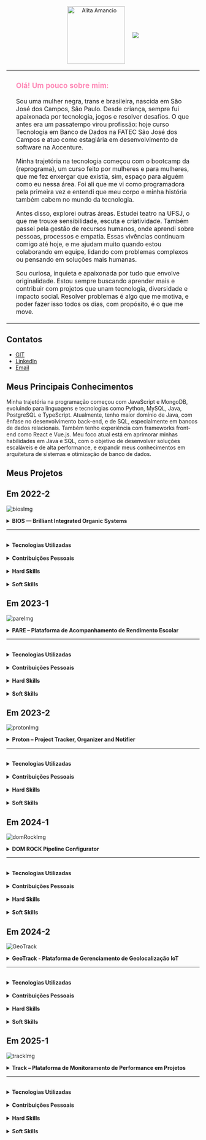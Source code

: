 <div align="center" style="display: flex; align-items: center; justify-content: center; gap: 20px; flex-wrap: wrap;">
  <img src="https://github.com/user-attachments/assets/cce28d30-7681-4f66-b4a2-bfc0ab0bf5d8" alt="Alita Amancio" width="150px" />
  <img src="https://capsule-render.vercel.app/api?type=transparent&width=600&height=120&text=Alita%20Amancio%20%7C%20Portf%C3%B3lio%20APIs&fontColor=FE8DB9&fontSize=40" />
</div>

<table cellspacing="0" border="0" style="border-collapse: collapse;">
  <tr>
    <td style="border:none; padding-left: 25px; vertical-align: top;">
      <h3><span style="color:#FE8DB9;">Olá! Um pouco sobre mim:</span></h3>
      <p>Sou uma mulher negra, trans e brasileira, nascida em São José dos Campos, São Paulo. Desde criança, sempre fui apaixonada por tecnologia, jogos e resolver desafios. O que antes era um passatempo virou profissão: hoje curso Tecnologia em Banco de Dados na FATEC São José dos Campos e atuo como estagiária em desenvolvimento de software na Accenture.</p>
      <p>Minha trajetória na tecnologia começou com o bootcamp da {reprograma}, um curso feito por mulheres e para mulheres, que me fez enxergar que existia, sim, espaço para alguém como eu nessa área. Foi ali que me vi como programadora pela primeira vez e entendi que meu corpo e minha história também cabem no mundo da tecnologia.</p>
      <p>Antes disso, explorei outras áreas. Estudei teatro na UFSJ, o que me trouxe sensibilidade, escuta e criatividade. Também passei pela gestão de recursos humanos, onde aprendi sobre pessoas, processos e empatia. Essas vivências continuam comigo até hoje, e me ajudam muito quando estou colaborando em equipe, lidando com problemas complexos ou pensando em soluções mais humanas.</p>
      <p>Sou curiosa, inquieta e apaixonada por tudo que envolve originalidade. Estou sempre buscando aprender mais e contribuir com projetos que unam tecnologia, diversidade e impacto social. Resolver problemas é algo que me motiva, e poder fazer isso todos os dias, com propósito, é o que me move.</p>
    </td>
  </tr>
</table>



## Contatos

- [GIT](https://github.com/AlitaAmancio)
- [LinkedIn](https://www.linkedin.com/in/AlitaAmancio/)
- [Email](mailto:amancioalita@gmail.com)

## Meus Principais Conhecimentos

Minha trajetória na programação começou com JavaScript e MongoDB, evoluindo para linguagens e tecnologias como Python, MySQL, Java, PostgreSQL e TypeScript. Atualmente, tenho maior domínio de Java, com ênfase no desenvolvimento back-end, e de SQL, especialmente em bancos de dados relacionais. Também tenho experiência com frameworks front-end como React e Vue.js. Meu foco atual está em aprimorar minhas habilidades em Java e SQL, com o objetivo de desenvolver soluções escaláveis e de alta performance, e expandir meus conhecimentos em arquitetura de sistemas e otimização de banco de dados.

## Meus Projetos

## Em 2022-2
![biosImg](https://github.com/user-attachments/assets/51934458-b927-44e0-90f0-4144259c9c9e)

<details>
<summary>
  <strong>
    BIOS — Brilliant Integrated Organic Systems
  </strong>
</summary>

A solução criada é uma plataforma web dedicada à gestão e monitoramento de problemas em máquinas distribuídas nos laboratórios da Fatec SJC. A BIOS oferece uma interface prática e intuitiva que permite reportar e acompanhar falhas de forma rápida e organizada. Com foco em otimizar o fluxo de manutenção, a plataforma facilita a comunicação entre usuários e equipes técnicas, garantindo maior eficiência e transparência no processo de atendimento e resolução dos incidentes.

[GIT](https://github.com/m-u-l-a-s/BIOS)

</br>

<details>
<summary>
<strong>Empresa Parceira: Fatec SJC</strong>
</summary>

</br>

A Fatec São José dos Campos é uma instituição pública de ensino focada em tecnologia e inovação, reconhecida pela formação de profissionais qualificados para o mercado regional. Com infraestrutura moderna e forte conexão com o setor produtivo, a Fatec contribui para o desenvolvimento de soluções práticas e eficientes, como a plataforma BIOS.

[Fatec SJC](https://fatecsjc-prd.azurewebsites.net/)

</details>

</br>

<details>
<summary>
<strong>Problema Identificado</strong>
</summary>

</br>

Na Fatec São José dos Campos, a manutenção das máquinas em diversos laboratórios depende de processos manuais para reportar e acompanhar falhas, o que pode gerar atrasos e dificuldades na comunicação entre usuários e equipes técnicas. Essa abordagem torna o processo de manutenção menos eficiente e impacta negativamente a agilidade na resolução dos problemas. O desafio, portanto, é desenvolver uma plataforma prática e intuitiva que permita o registro e monitoramento ágil dos incidentes, facilitando a comunicação e otimizando o fluxo de trabalho das equipes responsáveis pela manutenção.

</details>

</br>

<details>
<summary>
<strong>Solução Entregue</strong>
</summary>

</br>

A solução desenvolvida é uma plataforma web intuitiva e eficiente para o gerenciamento e monitoramento de falhas em máquinas dos laboratórios da Fatec São José dos Campos. A BIOS permite que os usuários reportem problemas de forma rápida e acompanhem o status das solicitações em tempo real. A interface facilita a comunicação entre os usuários e as equipes técnicas, organizando as informações de maneira clara e acessível. Além disso, a plataforma oferece funcionalidades para priorização dos atendimentos, controle de permissões e um painel administrativo que possibilita o monitoramento detalhado dos chamados e dos processos de manutenção, garantindo transparência, agilidade e maior eficiência operacional.

</details>

</details>

---

</br>

<details>
<summary>
<strong>Tecnologias Utilizadas</strong>
</summary>

</br>

- **HTML**: Utilizado para estruturar o conteúdo da interface web, garantindo uma base sólida e semântica para o front-end da aplicação.

- **CSS**: Responsável pela estilização da interface, permitindo um design moderno, responsivo e atraente para os usuários.

- **JavaScript**: Linguagem principal para tornar a interface interativa e dinâmica, facilitando a comunicação com o back-end e melhorando a experiência do usuário.

- **Python**: Linguagem utilizada no desenvolvimento do back-end, escolhida pela sua simplicidade, versatilidade e grande ecossistema de bibliotecas.

- **Flask**: Framework Python utilizado para construir a aplicação web, proporcionando uma estrutura leve e flexível para desenvolvimento rápido e manutenção eficiente.

- **Bootstrap**: Biblioteca CSS utilizada para acelerar a criação de interfaces responsivas e consistentes, com componentes prontos e design adaptável a diferentes dispositivos.

- **Figma**: Ferramenta de design colaborativo para criação e prototipagem da interface da aplicação, facilitando a comunicação visual entre equipe e stakeholders.

- **GitHub**: Plataforma utilizada para controle de versão do código-fonte, gerenciamento de versões, colaboração e integração contínua do projeto.

- **MySQL**: Sistema de gerenciamento de banco de dados relacional utilizado para armazenar e organizar os dados da aplicação de forma segura e eficiente.

- **Discord**: Ferramenta de comunicação adotada pela equipe para discussões rápidas, troca de ideias e colaboração em tempo real durante o desenvolvimento do projeto.
</details>

</br>

<details> 
<summary> 
<strong>Contribuições Pessoais</strong> 
</summary> 

</br>
  
Durante o projeto, atuei principalmente na implementação de funcionalidades do front-end com foco em acessibilidade da informação, experiência do usuário e boas práticas visuais. A seguir, listo algumas contribuições relevantes:

<details> 
  
<summary> 
<strong>Base das recomendações de solução de problemas</strong> 
</summary>

Implementei uma funcionalidade interativa no formulário de reporte de problemas que sugere automaticamente soluções básicas com base no tipo de erro selecionado pelo usuário (ex: "Teclado", "Internet", "Máquina não liga"). A lógica foi escrita em JavaScript e integrada ao HTML da página reportar.html, e novos estilos foram aplicados via CSS para garantir uma exibição clara das mensagens. A solução contribui diretamente para a autonomia do usuário final e reduz o número de chamados desnecessários.

</details> </br> <details> <summary> <strong>Adicionado link colapsável 'Especificações das Máquinas'</strong> </summary>
Implementei um componente colapsável para exibição das especificações técnicas das máquinas da instituição na tela de consulta de problemas resolvidos. A reformulação incluiu a organização semântica da informação em HTML e o uso de classes CSS para controle visual. A seção foi projetada para ser acessível e responsiva, melhorando a usabilidade e reduzindo o excesso de informações visíveis por padrão.

</details> </br>
Essas entregas evidenciam minha atenção a detalhes de usabilidade, clareza de código e boas práticas na organização da interface. Combinando HTML, CSS e JavaScript puro, contribuí para tornar a plataforma mais amigável, funcional e acessível para os usuários da BIOS.

</details> </br>

<details> <summary> <strong>Hard Skills</strong> </summary>

</br>
  
Ao longo do projeto, desenvolvi competências técnicas essenciais, explorando tecnologias de front-end e back-end, além de metodologias ágeis de gestão de produto. Foi uma oportunidade valiosa para aplicar e consolidar conhecimentos práticos logo no início da minha jornada acadêmica em tecnologia.

<details> <summary> <strong>Desenvolvimento Web (HTML, CSS, JS)</strong> </summary>
  
- **HTML5**: Utilizei HTML para estruturar as interfaces do sistema, criando páginas intuitivas e bem organizadas. Trabalhei com tags semânticas e elementos reutilizáveis, alcançando proficiência intermediária no desenvolvimento de estruturas web responsivas.

- **CSS3**: Apliquei estilos personalizados às páginas utilizando CSS puro, aprimorando a estética da interface e garantindo uma boa usabilidade. Experimentei variações de layout e explorei propriedades como border-radius, text-align e height: fit-content.

- **JavaScript**: Implementei lógica de interação no front-end com JavaScript puro, como sugestões dinâmicas baseadas na escolha do usuário. Alcancei proficiência intermediária, com foco em DOM manipulation e boas práticas de legibilidade de código.

</details> </br> <details> <summary> <strong>Desenvolvimento Backend (Python/Flask)</strong> </summary>
  
- **Python**: Utilizei Python como base da aplicação backend, estruturando a lógica dos endpoints e o fluxo de dados entre a interface e o banco de dados. Proficiência alcançada: intermediária, com domínio da sintaxe e uso de bibliotecas nativas.

- **Flask**: Com Flask, estruturei rotas e conectei formulários do front-end com o backend da aplicação, além de configurar templates. Esta experiência me deu uma compreensão prática do modelo MVC e da organização de projetos em microframeworks.

</details> </br> <details> <summary> <strong>Banco de Dados e Modelagem</strong> </summary>
  
- **MySQL**: Realizei a criação de tabelas, ajustes de colunas e manutenção do banco de dados relacional, garantindo a integridade dos dados inseridos pela plataforma. A proficiência é básica a intermediária, com foco na sintaxe SQL e estruturação de dados.

</details> </br> <details> <summary> <strong>Design e Prototipação</strong> </summary>
  
- **Figma**: Usei o Figma para organizar ideias e criar esboços visuais da interface. A ferramenta auxiliou na comunicação visual com o time, especialmente nas fases iniciais de concepção da experiência do usuário.

</details> </br> <details> <summary> <strong>Versionamento e Colaboração</strong> </summary>
  
- **GitHub**: Participei ativamente do versionamento do código, criando e revisando pull requests. Proficiência básica, com foco em boas práticas de commit e organização de branches.

- **Discord**: Utilizado como principal canal de comunicação com a equipe, facilitando a troca rápida de informações e o alinhamento das entregas em tempo real.

</details> </br> <details> <summary> <strong>Gestão de Produto (Atuação como P.O.)</strong> </summary>
  
Atuei como Product Owner (P.O.), representando os interesses do cliente e garantindo o alinhamento do projeto com as necessidades reais do usuário. Participei de reuniões, elaborei especificações técnicas e organizei prioridades de desenvolvimento. Essa atuação me proporcionou experiência prática em metodologias ágeis e uma visão ampla sobre planejamento e entregas em projetos reais.

</details> </details>

</br>

<details> <summary> <strong>Soft Skills</strong> </summary>
  
- **Comunicação com o Cliente**: Como P.O., exerci uma comunicação clara e empática com os stakeholders, traduzindo as demandas em requisitos técnicos compreensíveis para a equipe. Essa habilidade foi fundamental para garantir que a solução atendesse às expectativas do cliente.

- **Aprendizado Rápido**: Sendo meu primeiro semestre na área de tecnologia, mergulhei em diversas linguagens, ferramentas e frameworks de forma autodidata e colaborativa. Desenvolvi a habilidade de aprender sob demanda, aplicando novos conhecimentos em tempo real durante o desenvolvimento.

- **Proatividade**: Tomei iniciativa na identificação de melhorias e propondo soluções, tanto em aspectos técnicos quanto organizacionais. Essa postura me ajudou a evoluir rapidamente dentro do time e assumir responsabilidades de liderança desde o início.

- **Trabalho em Equipe**: Contribuí ativamente com a equipe multidisciplinar, respeitando o fluxo de trabalho ágil e colaborando para o alcance dos objetivos comuns. A troca constante de ideias e o suporte mútuo fortaleceram a coesão do grupo.

- **Organização**: Com a rotina estruturada em sprints, desenvolvi habilidades de planejamento e controle de tempo, organizando tarefas e acompanhando entregas de forma eficaz, mesmo diante de múltiplas demandas simultâneas.

- **Empatia e Escuta Ativa**: Ao lidar diretamente com usuários e desenvolvedores, aprendi a escutar com atenção antes de propor soluções, levando em consideração diferentes perspectivas para tomar decisões mais assertivas.

</details>

## Em 2023-1
![pareImg](https://github.com/user-attachments/assets/486fd91f-62e9-4797-a8b8-3f82d68c45ba)

<details> 
<summary> 
<strong>PARE – Plataforma de Acompanhamento de Rendimento Escolar</strong> 
</summary>
  
A PARE é uma solução desktop desenvolvida com foco no ambiente educacional, especialmente para auxiliar professores na gestão de atividades avaliativas e no acompanhamento individualizado do desempenho dos alunos. A plataforma permite o cadastro de provas e trabalhos com suas respectivas especificações, datas de entrega e atribuições por aluno, como notas e observações. A proposta é tornar o processo de registro e análise de rendimento mais prático, confiável e acessível, proporcionando aos educadores maior controle e visibilidade sobre a evolução das turmas ao longo do tempo.

[GIT](https://github.com/m-u-l-a-s/PARE)

</br> <details> <summary> <strong>Empresa Parceira: FATEC São José dos Campos</strong> </summary> </br>
A FATEC São José dos Campos atuou como instituição parceira deste projeto, proporcionando o contexto real para o desenvolvimento da solução. A proposta surgiu da necessidade de otimizar processos administrativos e pedagógicos em ambientes escolares, especialmente no registro e controle de atividades avaliativas. Com o apoio de professores e orientadores da instituição, o projeto foi estruturado com base em demandas reais do cotidiano educacional, garantindo maior alinhamento com os desafios enfrentados por docentes.

[FATEC SJC](https://fatecsjc-prd.azurewebsites.net/)

</details> </br> <details> <summary> <strong>Problema Identificado</strong> </summary> </br>
Durante a rotina escolar, professores precisam registrar diversas avaliações (provas, trabalhos, atividades complementares), suas especificações, datas e respectivas notas por aluno. Esse processo, quando feito manualmente ou com ferramentas genéricas como planilhas, se torna demorado, suscetível a erros e difícil de manter atualizado. A ausência de uma plataforma específica para essa finalidade compromete a organização das atividades, dificulta o acompanhamento da evolução dos alunos e torna mais complexa a geração de relatórios e análises pedagógicas. O desafio foi criar uma solução simples, funcional e acessível que atendesse diretamente essa lacuna no processo educacional.

</details> </br> <details> <summary> <strong>Solução Entregue</strong> </summary> </br>
A solução desenvolvida é uma aplicação desktop desenvolvida em Java que permite aos professores cadastrar instituições, turmas, alunos e atividades avaliativas. Cada atividade pode conter notas individuais, observações e status de entrega, permitindo o acompanhamento detalhado de cada estudante. O sistema também possibilita visualizar e consultar o desempenho por aluno ou turma, facilitando a tomada de decisão pedagógica. Com interface simples e funcionalidades objetivas, a plataforma busca atender à realidade de professores que precisam de uma ferramenta confiável para gestão de avaliações.

</details> </details>

---

</br>
<details> 
<summary> 
<strong>Tecnologias Utilizadas</strong> 
</summary> 
  
- **Java**: Linguagem de programação principal utilizada para o desenvolvimento da aplicação desktop, devido à sua robustez, portabilidade e ampla utilização em projetos acadêmicos e corporativos.

- **Apache NetBeans**: IDE escolhida para o desenvolvimento do projeto Java, com recursos integrados de depuração, design visual e integração com banco de dados.

- **MySQL**: Banco de dados relacional utilizado para armazenar todas as informações da aplicação, incluindo instituições, turmas, alunos e atividades avaliativas.

- **GitHub**: Utilizado para controle de versão, colaboração entre os membros da equipe, e hospedagem do repositório do projeto.

- **Figma**: Ferramenta de prototipação utilizada para planejar a interface da aplicação, permitindo que o design fosse validado visualmente antes do desenvolvimento.

- **Discord**: Plataforma utilizada para reuniões, alinhamento de tarefas e discussões técnicas em tempo real, promovendo a comunicação fluida entre os integrantes da equipe.

- **Trello**: Aplicação de gerenciamento de tarefas que auxiliou na organização do backlog, acompanhamento das sprints e distribuição de atividades entre os membros do time.

</details>

</br> 

<details> <summary> <strong>Contribuições Pessoais</strong> </summary> 

</br>

Durante o desenvolvimento do projeto PARE, atuei em frentes técnicas e de usabilidade, contribuindo diretamente para a navegação do sistema e automação de processos pedagógicos. A seguir, listo algumas das minhas entregas mais relevantes:

<details> <summary> <strong>Botão “Página Inicial” com Navegação Funcional</strong> </summary>
Implementei um botão com texto e ícone na tela de cadastro de aluno que redireciona o usuário para a tela inicial do sistema. Essa funcionalidade tornou a navegação mais intuitiva, reduzindo cliques e facilitando o retorno à tela principal.

</details> </br> <details> <summary> <strong>Botão “Cadastrar” na Tela Principal</strong> </summary>
Adicionei o botão “Cadastrar” à Tela Principal com evento ActionListener, que abre a interface de cadastro de alunos. A inclusão dessa funcionalidade atendeu à demanda de facilitar o acesso a tarefas comuns por parte dos professores.

</details> </br> <details> <summary> <strong>Atribuição automática de avaliações</strong> </summary>
Implementei a lógica de atribuição de uma nova avaliação a todos os alunos da sala automaticamente. Isso eliminou a necessidade de cadastro individual, agilizando o processo de criação de atividades.

</details> </br> <details> <summary> <strong>Cálculo de rendimento e média por avaliação</strong> </summary>
Implementei funcionalidades para calcular e exibir, em tempo real, a média da turma, número de aprovados e rendimento geral por avaliação, facilitando a análise de desempenho diretamente na interface.

</details> 

</br>

Essas entregas evidenciam meu foco em melhorar a experiência do usuário, automatizar processos repetitivos e tornar a navegação do sistema mais fluida. Combinando Java e Java Swing, contribui para uma interface pedagógica mais funcional, reduzindo esforços manuais dos professores e ampliando a eficiência na gestão de avaliações e desempenho dos alunos.

</details>
</br> <details> <summary> <strong>Hard Skills</strong> </summary> </br>
Durante o projeto, desenvolvi competências técnicas tanto no desenvolvimento da interface quanto na camada de negócio da aplicação.

</br> <details> <summary> <strong>Java (Swing)</strong> </summary>
Trabalhei com Java Swing para criar e manipular componentes visuais, incluindo botões, eventos e redirecionamentos. Aprofundei o uso de ActionListener, layouts e personalização visual, alcançando proficiência intermediária na construção de interfaces gráficas.

</details> </br> <details> <summary> <strong>Banco de Dados (MySQL)</strong> </summary>
Implementei comandos SQL para inserção e recuperação de dados, utilizando PreparedStatement e boas práticas de conexão com banco em Java. Estruturei tabelas como aluno_avaliacao e desenvolvi a lógica de relacionamento entre entidades.

</details> </br> <details> <summary> <strong>POO e Organização de Código</strong> </summary>
Criei classes e métodos organizados, utilizando conceitos de orientação a objetos para modularizar funcionalidades como cadastro em massa e cálculo de rendimento. Estruturei métodos reaproveitáveis com foco em clareza e manutenção.

</details> </br> <details> <summary> <strong>Integração Back-End e Interface</strong> </summary>
Integrei a lógica de negócio com a interface gráfica de maneira fluida, permitindo que as interações do usuário atualizassem corretamente os dados no banco e exibissem feedbacks visuais imediatos.

</details> </details>
</br> <details> <summary> <strong>Soft Skills</strong> </summary>
  
- **Colaboração**: Trabalhei de forma próxima com colegas desenvolvedores para garantir integração entre as telas e funcionalidades, propondo soluções em conjunto e fazendo revisões de código.

- **Comunicação**: Participei de reuniões frequentes com a equipe, contribuindo com sugestões de melhoria de usabilidade e reportando avanços e impedimentos de forma clara.

- **Responsabilidade Técnica**: Assumi a implementação de partes críticas do sistema e garanti o funcionamento correto de lógicas como cadastro automático de avaliações.

- **Organização**: Gerenciei minhas tarefas via Trello, priorizando demandas e organizando entregas de acordo com os ciclos de desenvolvimento definidos em equipe.

</details>

## Em 2023-2
![protonImg](https://github.com/user-attachments/assets/91ed1879-0a85-4cc5-8de8-af82e3a4d501)

<details> 
<summary> 
<strong>Proton – Project Tracker, Organizer and Notifier</strong> 
</summary>
  
O Proton é uma plataforma web desenvolvida para otimizar a organização, documentação e acompanhamento de processos em empresas de tecnologia voltadas à saúde. A aplicação conta com quatro perfis de usuário principais: colaboradores, que podem anexar pendências e evidências aos processos pelos quais são responsáveis e acompanhar seu ciclo de vida; líderes de equipe, que criam processos e designam etapas para colaboradores ou outros líderes; executivos C-level, que monitoram as atividades através de dashboards; e administradores, que possuem acesso completo para gerenciamento de usuários e recursos.

A solução é acessível via navegadores modernos como Google Chrome, Internet Explorer e Firefox, utilizando banco de dados em nuvem para garantir mobilidade e atualização em tempo real.

O projeto seguiu a metodologia ágil SCRUM, fomentando competências como proatividade, autonomia, colaboração e entrega de resultados entre os estudantes envolvidos.

</br> 
<details> 
<summary> 
<strong>Empresa Parceira: Ionic Health</strong> 
</summary> 
</br>
  
A Ionic Health atuou como empresa parceira deste projeto, apresentando o desafio real de organização e documentação dos processos internos na área de tecnologia em saúde. A parceria permitiu alinhar o desenvolvimento da plataforma Proton às necessidades específicas da empresa, garantindo que a solução atendesse a requisitos práticos do dia a dia, otimizando a comunicação e o controle dos processos internos.

[Ionic Health](https://www.ionic.health/)

</details> 

</br> 
<details> 
<summary> 
<strong>Problema Identificado</strong> 
</summary> 
</br>
A Ionic Health enfrentava dificuldades na gestão e documentação dos processos realizados dentro da empresa, especialmente na coordenação de tarefas entre diferentes níveis hierárquicos. A falta de uma ferramenta unificada tornava complexo o acompanhamento do ciclo de vida das atividades, resultando em falhas de comunicação, perda de evidências e baixa eficiência na entrega de resultados. Havia necessidade de uma solução integrada que permitisse organização clara, designação de responsabilidades, acompanhamento em tempo real e geração de indicadores para suporte à tomada de decisão.

</details> 

</br> 
<details> 
<summary> 
<strong>Solução Entregue</strong> 
</summary> 
</br>
Foi desenvolvida uma plataforma web chamada Proton, que permite aos usuários atuar em diferentes frentes conforme seu perfil. Colaboradores podem registrar pendências e anexar evidências; líderes criam processos e designam etapas; executivos acompanham o andamento via dashboards; e administradores controlam o sistema e os usuários. A aplicação é responsiva e compatível com diversos navegadores, utilizando banco de dados em nuvem para garantir acesso remoto e sincronização de dados. O Proton facilitou a organização dos processos internos, aumentando a transparência, o controle e a eficiência na empresa.

</details> 
</details>

---

</br>
<details> 
<summary> 
<strong>Tecnologias Utilizadas</strong> 
</summary> 
  
- **HTML**: Estrutura das páginas web, fornecendo a base para o conteúdo apresentado ao usuário.

- **CSS**: Responsável pela estilização visual das páginas, garantindo uma interface atraente e responsiva.

- **React e Typescript**: Utilizados para manipulação dinâmica dos inputs e construção de componentes interativos no frontend.

- **Python/Flask**: Backend do produto, responsável pelo processamento de dados, lógica de negócio e comunicação com o banco de dados.

- **Bootstrap**: Framework de estilização que agilizou a criação de layouts responsivos e consistentes.

- **Figma**: Ferramenta para prototipagem da interface, facilitando o planejamento visual e a validação do design.

- **GitHub**: Plataforma para controle de versionamento, documentação do código e colaboração entre a equipe.

- **MySQL**: Banco de dados relacional utilizado para armazenar e gerenciar todas as informações do sistema.

</details>

</br> 

<details> <summary> <strong>Contribuições Pessoais</strong> </summary> 
</br>
  
Durante o desenvolvimento do PROTON, atuei principalmente na implementação e aprimoramento do sistema de anexos para upload e gerenciamento de arquivos, além de melhorias na interface e navegação.

<details> <summary> <strong>Implementação da Página de Anexos</strong> </summary>
Desenvolvi a página de anexos com suporte para múltiplos uploads de arquivos utilizando React, Formik e Material-UI. Implementei validação de arquivos com o Yup, visualização da lista de arquivos, exclusão e controle do progresso do upload.

</details> </br> <details> <summary> <strong>Lógica de Upload com Progresso e Erros</strong> </summary>
Criei componentes para exibir o progresso do upload individual e tratamento de erros, incluindo feedback visual para arquivos inválidos e limite de tamanho configurado.

</details> </br> <details> <summary> <strong>Extensão e Validação de Tipos de Arquivo Permitidos</strong> </summary>
Adicionei a lógica para aceitar múltiplas extensões específicas (PDF, DOC, DOCX, XLSX, JPEG, PNG, entre outras) e limite de tamanho maior (até 10MB), melhorando a usabilidade e segurança no upload.

</details> </br> <details> <summary> <strong>Ícone de Logout e Navegação</strong> </summary>
Implementei botão de logout com ícone no menu superior para melhorar a usabilidade e fluxo do sistema.

</details>

</br>

Essas entregas evidenciam meu cuidado com a experiência do usuário, clareza no fluxo de navegação e atenção a boas práticas de validação e feedback visual. Utilizando React, Formik, Material-UI e bibliotecas auxiliares como Yup, contribuí para tornar o sistema de anexos do PROTON mais robusto, acessível e eficiente para os diferentes perfis de usuários da plataforma.

</details>
</br> 

<details> <summary> <strong>Hard Skills</strong> </summary> </br>
Durante o projeto PROTON, desenvolvi as seguintes competências técnicas:

</br> <details> <summary> <strong>React e Formik</strong> </summary>
Desenvolvi formulários complexos com validação integrada usando Formik e Yup, além de gerenciar estados de upload e interação do usuário em React.

</details> </br> <details> <summary> <strong>TypeScript</strong> </summary>
Utilizei tipagem estática para garantir robustez e clareza no código, especialmente no tratamento de arquivos e estados no componente de múltiplos uploads.

</details> </br> <details> <summary> <strong>Material-UI</strong> </summary>
Implementei componentes visuais responsivos e estilizados, integrando ícones e layouts usando Material-UI para garantir uma boa experiência de usuário.

</details> </br> <details> <summary> <strong>API de Upload com Progresso</strong> </summary>
Implementei upload de arquivos via XMLHttpRequest com controle do progresso, tratamento de sucesso e falha, e integração com o frontend.

</details>
</details>
</br> 

<details> <summary> <strong>Soft Skills</strong> </summary>

- **Comunicação:** Troca contínua de informações para alinhamento do fluxo de upload e feedback de erros, além de integração com times frontend e backend.

- **Resiliência:** Tratamento de erros no upload e feedback visual claro para o usuário.

- **Organização:** Estruturação do código em componentes reutilizáveis e modulares para facilitar manutenção.

- **Colaboração:** Desenvolvimento alinhado com padrões da equipe, integrando componentes no menu superior e navegação do sistema.

</details>

## Em 2024-1
![domRockImg](https://github.com/user-attachments/assets/b586aa77-0630-4e02-a2fa-4c1ee8281247)

<details>
<summary>
<strong>DOM ROCK Pipeline Configurator</strong>
</summary>

A solução desenvolvida é uma plataforma web voltada para a gestão e configuração automatizada das fontes de dados, abordando a necessidade de simplificar e agilizar o processo de implantação para os clientes da Dom Rock. A plataforma permite aos usuários importar arquivos CSV ou Excel, ajustar tipos de dados, configurar mapeamentos e aplicar regras de transformação, como "de para", tudo por meio de uma interface intuitiva. Além disso, o sistema oferece controle de permissões e um painel administrativo com dashboards interativos e logs de rastreabilidade, garantindo agilidade, segurança e maior autonomia na configuração e gerenciamento dos dados, desde a importação até a transformação, com menor dependência de técnicos especialistas.

[GIT](https://github.com/wiz-fatec/dom-rock-pipeline-configurator)

</br>

<details>
<summary>
<strong>Empresa Parceira: Dom Rock</strong>
</summary>

</br>

A empresa Domrock é uma parceira estratégica no desenvolvimento deste projeto, especializada em soluções tecnológicas que aprimoram a gestão de dados e a inteligência de negócios. Com uma forte presença no mercado de TI, a Domrock tem como missão entregar soluções de alta qualidade e escalabilidade para seus clientes, proporcionando uma experiência única e customizada para atender às necessidades específicas de cada projeto. A parceria com a Domrock trouxe não apenas expertise técnica, mas também uma abordagem voltada para a inovação e a melhoria contínua dos processos de dados.

[DOM ROCK](https://www.domrock.net/)

</details>

</br>

<details>
<summary>
<strong>Problema Identificado</strong>
</summary>

</br>

Dom Rock possui uma arquitetura de processamento de dados encadeados denominado pipeline que contempla alguns estágios. Esses estágios são orquestrados de forma automatizada mediante características das fontes de dados e soluções de algoritmos de IA ou modelos matemáticos em função do negócio dos clientes. Na metodologia de implantação da solução, existe a necessidade de configurar as fontes de dados envolvidas para que a plataforma possa operar. Essa configuração, atualmente, é manual e trata-se de um passo crítico e fundamental que consome muito tempo de técnicos. O desafio, portanto, foi criar uma interface amigável para configuração das fontes de dados em alguns estágios que levariam a dois benefícios tangíveis: maior agilidade de configurar implantação para clientes Dom Rock e diminuit a dependência de técnicos especialistas para a configuração.

</details>

</br>

<details>
<summary>
<strong>Solução Entregue</strong>
</summary>

</br>

A solução desenvolvida foi uma plataforma web completa que resolve o problema de forma eficiente e prática. A interface de upload de dados permite aos usuários importar arquivos CSV ou Excel e visualizar a estrutura dos dados de forma clara e organizada, com a possibilidade de ajustar os tipos de dados, identificar colunas que podem conter valores nulos e definir regras de negócios. Além disso, foram implementadas funcionalidades de mapeamento de chave identificadora, configuração de transformações de dados (como a aplicação de regras de “de para”), e o gerenciamento de permissões de usuários com diferentes níveis de acesso e funcionalidades. A plataforma ainda conta com um painel de administração que oferece dashboards quantitativos e logs de rastreabilidade, permitindo ao administrador controlar e monitorar todas as ações realizadas pelos usuários de forma segura e transparente.

</details>

</details>

---

</br>

<details>
<summary>
<strong>Tecnologias Utilizadas</strong>
</summary>

</br>

- **Java**: Utilizado como linguagem principal para o desenvolvimento da aplicação back-end, proporcionando robustez e escalabilidade, além de facilitar a integração com outras tecnologias e frameworks.

- **Spring**: Framework utilizado para construir a aplicação em Java, oferecendo uma estrutura ágil e de fácil manutenção, com recursos como injeção de dependência, segurança e gerenciamento de transações.

- **IntelliJ IDEA**: IDE utilizada no desenvolvimento do projeto, devido às suas poderosas ferramentas de refatoração, depuração e suporte completo para Java e Spring, tornando o processo de desenvolvimento mais eficiente.

- **Visual Studio Code**: Editor de código também utilizado para o desenvolvimento, proporcionando uma interface leve e eficiente com suporte a extensões que facilitam a codificação e o gerenciamento de projetos.

- **HTML5**: Linguagem fundamental para a criação da estrutura do front-end da aplicação, garantindo compatibilidade com diferentes navegadores e dispositivos, além de possibilitar o uso de elementos semânticos para uma melhor acessibilidade e SEO.

- **Vue.js**: Framework JavaScript utilizado para construir a interface interativa do front-end. Permite a criação de componentes reutilizáveis e reativos, o que contribui para uma experiência de usuário fluida e dinâmica.

- **MySQL**: Banco de dados relacional utilizado para armazenar e gerenciar os dados da aplicação. Sua flexibilidade e suporte para grandes volumes de dados foram essenciais para a organização das informações de forma eficiente.

- **Figma**: Ferramenta de design colaborativo utilizada para criar protótipos da interface da aplicação, permitindo que a equipe de desenvolvimento e os stakeholders visualizassem e ajustassem o design de forma rápida e colaborativa.

- **StackOverflow**: Plataforma de ajuda técnica onde a equipe recorreu para tirar dúvidas, resolver problemas de programação e encontrar soluções para desafios específicos, colaborando com uma comunidade global de desenvolvedores.

- **Discord**: Ferramenta de comunicação utilizada pela equipe para discussões informais e rápidas, além de facilitar a colaboração em tempo real durante o desenvolvimento do projeto, com recursos de voz e texto.

- **Slack**: Plataforma de comunicação corporativa que foi utilizada para troca de informações com o Cliente.
</details>

</br>

<details>
<summary>
<strong>Contribuições Pessoais</strong>
</summary>

</br>

Durante o projeto, contribuí para diversas áreas do desenvolvimento, tanto no frontend quanto no backend. Minhas contribuições abordaram a resolução de problemas críticos, a implementação de novas funcionalidades e a melhoria da arquitetura do sistema. Abaixo, descrevo em detalhes algumas dessas contribuições divididas por commit:

<details>
<summary>
<strong>Add lz configuration POST</strong>
</summary>

O que começou como uma tarefa simples de adicionar um método específico se desdobrou em uma tarefa maior. Neste commit, refatorei algumas informações das Models ColumnConfig e LZMetadataConfig, o que implicou mudanças no próprio script do banco de dados. Com o intuito de formalizar a arquitetura MVC no projeto, criei interfaces que extendem o JpaRepository, desenvolvi os serviços correspondentes e, por fim, o controlador ColumnConfig com a adição do método POST inicialmente proposto. Foi um exercício interessante para uma primeira sprint, porém, em retrospectiva, creio que os nomes das classes poderiam ser repensados para maior clareza e praticidade.

</details>

</br>

<details>
<summary>
<strong>Hotfix removing column duplicating row</strong>
</summary>

Este commit, resultado da minha primeira interação com a ferramenta Vue e da experimentação com SCSS, aborda um problema de duplicação de colunas no frontend. Especificamente, corrigi um bug onde as colunas estavam sendo duplicadas na visualização, ajustando o componente Vue responsável por exibi-las e modificando o estilo SCSS para garantir que o layout fosse aplicado corretamente. Essas mudanças melhoraram a integridade dos dados exibidos e a experiência do usuário.

</details>

</br>

<details>
<summary>
<strong>Add Bronze Columns + Refactor Controllers & Update</strong>
</summary>
Este commit implementa as seguintes mudanças significativas no projeto:

- Adição de Colunas no SQL e Modelos: Foram adicionadas as colunas column_is_hash e column_valid tanto no script SQL quanto nos modelos relacionados, para suportar novos requisitos de configuração.

- Criação do Arquivo de Visualização (Views): Foi criado um novo arquivo "Views" para permitir a visualização dos dados dependendo da rota, utilizando a ferramenta JsonView. Isso proporciona um controle mais granular sobre quais dados são expostos em diferentes endpoints da API.

- Refatoração dos Controladores: Os métodos dos controladores ListViewController e ConfigViewController foram refatorados e renomeados para BronzeConfigController e LZConfigController, respectivamente. Esta refatoração inclui:

  - BronzeConfigController: Agora gerencia rotas relacionadas à configuração bronze, incluindo métodos para converter arquivos Excel para JSON e para obter e atualizar configurações específicas.
  - LZConfigController: Substitui o ConfigController e adiciona métodos para lidar com a conversão de arquivos CSV para JSON e para operações de CRUD nas configurações LZ.
  - Refatoração do Método UPDATE: O método de atualização foi revisado e melhorado para garantir uma manipulação mais eficiente das atualizações de configuração. A lógica agora inclui a atualização de colunas associadas ao arquivo de configuração.
  - Eliminação de Controladores Obsoletos: Os arquivos ListViewController.java e ConfigController.java foram removidos para refletir a nova estrutura e evitar redundâncias.

  Essas alterações melhoram a organização do código, a capacidade de manutenção e a flexibilidade para futuras adições de funcionalidades.
  </details>

</br>

<details>
<summary>
<strong>Add DonutChart backend logic for "Usuario por Empresa"</strong>
</summary>
O commit inclui ajustes e melhorias na implementação do gráfico de donut no front-end (Vue.js), incluindo a correção de erros, remoção de duplicações e ajustes no template e estilo. No back-end (Java/Spring), foram adicionadas novas funcionalidades para suportar a visualização do número de usuários por empresa, incluindo a criação de novos endpoints e a definição de consultas apropriadas no repositório.
</details>

</br>

Essas contribuições demonstram o desenvolvimento de habilidades técnicas e uma abordagem prática para resolver problemas e aprimorar o sistema. Desde ajustes em modelos e controladores no backend até a correção de bugs e melhorias de estilo no frontend, cada tarefa contribuiu para o avanço do projeto e ajudou a fortalecer minha experiência em áreas essenciais do desenvolvimento de software.

</details>

</br>

<details>
<summary>
<strong>Hard Skills</strong> 
</summary>

</br>

Durante o projeto, diversas hard skills foram aplicadas e desenvolvidas. Abaixo estão as principais competências técnicas utilizadas, acompanhadas do nível de proficiência alcançado:

<details>
<summary>
<strong>Desenvolvimento Backend (Java/Spring)</strong>
</summary>

- **Java/Spring Framework**: Trabalhei com Java e o framework Spring para desenvolver e refatorar a lógica de backend. Adicionei funcionalidades para a criação e manipulação de configurações, incluindo a implementação de novos endpoints REST e a criação de consultas SQL específicas. O nível de proficiência alcançado é avançado, pois fui responsável pela implementação de métodos CRUD, configuração de repositórios e integração com o banco de dados.

- **JPA/Hibernate**: Utilizei JPA (Java Persistence API) para a criação e manipulação de entidades e repositórios. Desenvolvi interfaces que estendem `JpaRepository` e implementei consultas personalizadas para suportar novos requisitos. Alcancei um nível de proficiência avançado, especialmente ao refatorar modelos e ajustar a configuração do banco de dados.

- **SQL**: Fiz ajustes no script SQL e atualizei modelos para adicionar novas colunas e suportar novos requisitos de configuração. A proficiência é avançada, considerando a complexidade das alterações feitas e a integração com a lógica do backend.
</details>

</br>

<details>
<summary>
<strong>Desenvolvimento Frontend (Vue.js)</strong>
</summary>

- **Vue.js**: Trabalhei com o Vue.js para ajustar componentes e corrigir bugs. Refatorei o componente `DonutChart` e ajustei a visualização dos dados. Desenvolvi um entendimento avançado da framework ao lidar com dados dinâmicos e atualizar templates.

- **SCSS/CSS**: Corrigi problemas de layout e estilo usando SCSS, garantindo que a apresentação dos dados fosse correta e responsiva. A proficiência alcançada é intermediária, com habilidade em ajustar estilos e resolver problemas de layout.
</details>

</br>

<details>
<summary>
<strong>Ferramentas e Tecnologias de Desenvolvimento</strong>
</summary>

- **JsonView**: Utilizei o JsonView para criar arquivos de visualização que controlam quais dados são expostos em diferentes endpoints da API. Isso demonstra um nível de proficiência intermediário em ferramentas de manipulação e visualização de dados.

- **Integração Frontend e Backend**: Trabalhei na integração entre o frontend e o backend, garantindo que os dados fossem corretamente recuperados e exibidos na interface do usuário. Isso incluiu ajustes na lógica de visualização e manipulação de dados, alcançando um nível avançado de proficiência.
</details>

</br>

<details>
<summary>
<strong>Metodologias e Boas Práticas</strong>
</summary>

- **Refatoração de Código**: Refatorei controladores e métodos para melhorar a organização e a manutenibilidade do código. A proficiência alcançada é avançada, demonstrando habilidade em organizar e otimizar a estrutura do código.

- **Resolução de Problemas e Debugging**: Resolvi problemas de duplicação de colunas e ajuste de estilos, melhorando a integridade dos dados e a experiência do usuário. Isso reflete uma proficiência intermediária a avançada na resolução de problemas e debugging.
</details>

</br>

Em resumo, o projeto proporcionou uma oportunidade significativa para aplicar e aprimorar habilidades em desenvolvimento backend e frontend, com um foco particular em Java/Spring e Vue.js. O nível de proficiência alcançado varia de intermediário a avançado, refletindo o trabalho significativo em ajustes, refatorações e integração de sistemas.

</details>

</br>

<details>
<summary>
<strong>Soft Skills</strong>
</summary>

</br>

- **Comunicação**: Como nova integrante de um time já pré-estabelecido, precisei exercitar minhas habilidades de comunicação para me adaptar às dinâmicas de trabalho da equipe. A comunicação clara e assertiva foi fundamental para compreender os desafios e expectativas dos outros membros do time, assim como para compartilhar minhas próprias ideias e progressos. Ao longo do tempo, aprimorei minha capacidade de ouvir ativamente, buscando sempre um entendimento completo antes de responder ou tomar decisões.

- **Flexibilidade**: Ao ingressar em um time que já possuía uma rotina estabelecida, precisei demonstrar flexibilidade para me adaptar rapidamente aos novos métodos de trabalho e estilos de colaboração. A flexibilidade foi essencial para lidar com mudanças inesperadas, como ajustes de prazos ou prioridades, sem perder o foco nas entregas. Aprendi a ajustar minhas abordagens conforme as necessidades da equipe, respeitando a metodologia ágil e contribuindo para um ambiente de trabalho mais dinâmico e colaborativo.

- **Organização do Tempo**: Trabalhando com a metodologia Scrum, tive que me adaptar rapidamente à divisão das sprints e ao planejamento de tarefas de acordo com prazos bem definidos. A organização do meu tempo foi crucial para garantir que eu cumprisse minhas responsabilidades dentro do ciclo da sprint, sem comprometer a qualidade das entregas. Aprendi a priorizar atividades, a dividir tarefas em blocos menores e a ser disciplinada no acompanhamento do progresso das minhas responsabilidades, o que facilitou uma colaboração mais eficiente dentro do time.

- **Trabalho em Equipe**: A colaboração eficaz com o time foi essencial para o sucesso de projetos dentro do método ágil. Precisei me integrar rapidamente ao grupo, entendendo as competências de cada membro e como poderia contribuir para a coesão do time. A empatia foi uma habilidade-chave, pois ajudou a estabelecer um ambiente de confiança e respeito mútuo, favorecendo a troca de ideias e a resolução de conflitos de maneira construtiva. Aprendi a reconhecer as forças individuais dos colegas e a alinhar esforços para alcançar os objetivos comuns.

- **Resolução de Problemas**: Durante as sprints, surgiram desafios inesperados que exigiram pensamento crítico e habilidades de resolução de problemas. Precisava ser capaz de identificar rapidamente as causas raízes dos obstáculos e colaborar com os membros do time para encontrar soluções criativas e eficientes. A capacidade de pensar de forma estratégica, considerar diferentes abordagens e trabalhar de maneira colaborativa foi essencial para manter o fluxo de trabalho produtivo e a qualidade das entregas.

- **Adaptabilidade**: Em um ambiente ágil, as condições e as demandas podem mudar rapidamente, e ser capaz de se adaptar a essas mudanças foi uma habilidade essencial. Aprendi a ser proativa ao me ajustar às alterações nas prioridades ou processos, mantendo sempre o foco nos objetivos do time. Isso não só ajudou a melhorar meu desempenho individual, mas também fortaleceu minha contribuição para o time como um todo, que precisa de agilidade para reagir às mudanças do ambiente de desenvolvimento.

- **Gestão de Conflitos**: Ao trabalhar em equipe, é natural que surjam divergências de opinião ou conflitos de abordagem. Ao longo dessa adaptação, desenvolvi habilidades para lidar com essas situações de forma construtiva. Ao invés de evitar os conflitos, aprendi a abordá-los de maneira aberta e respeitosa, buscando sempre o consenso e a melhor solução para o grupo. Essa habilidade foi fundamental para manter a harmonia no time e garantir que os desafios fossem superados com foco no resultado final.

- **Proatividade**: Para me integrar de forma eficaz ao time, precisei ser proativa ao assumir responsabilidades e tomar a iniciativa, seja ao sugerir melhorias nos processos ou ao antecipar possíveis problemas. Essa atitude não só acelerou meu processo de adaptação, como também mostrou meu comprometimento com o sucesso do time e com a entrega de resultados. Ao agir de forma proativa, contribuo para um ambiente de trabalho mais dinâmico e com menos necessidade de supervisão constante.
</details>

## Em 2024-2
![GeoTrack](https://github.com/user-attachments/assets/4213032d-5f60-4a3a-9792-ccd9917d22c1)

<details>
<summary>
<strong>GeoTrack - Plataforma de Gerenciamento de Geolocalização IoT</strong>
</summary>

GeoTrack é uma plataforma web inovadora projetada para simplificar e automatizar o gerenciamento de dados de geolocalização em tempo real provenientes de dispositivos IoT, como wearables, tags e smartphones. Desenvolvido para escalabilidade e segurança, o sistema permite que usuários autorizados configurem, monitorem e analisem fluxos de geodados de forma intuitiva, sem necessidade de conhecimentos técnicos avançados. A solução agiliza a implantação das operações, assegurando a integridade, consistência e segurança das informações, além de reduzir a dependência de técnicos especializados, tornando o monitoramento e rastreamento de pessoas e ativos mais eficiente e confiável.

[GIT](https://github.com/iNineBD/GeoTrack-4Sem2024Main/tree/main)

</br>

<details>
<summary>
<strong>Empresa Parceira: ITO1</strong>
</summary>

</br>

A ITO1 é uma empresa especializada em soluções tecnológicas para Internet das Coisas (IoT), focada na inovação e automação de processos para monitoramento e gestão de dados em tempo real. Com ampla experiência no mercado, a ITO1 atua como parceira estratégica, contribuindo com know-how técnico e visão estratégica para o desenvolvimento do GeoTrack, garantindo a entrega de uma solução robusta e alinhada às necessidades dos clientes.

[ITO1](https://www.ito1.com.br/)

</details>

</br>

<details>
<summary>
<strong>Problema Identificado</strong>
</summary>

</br>

A empresa enfrenta o desafio de gerir e consultar grandes volumes de dados de geolocalização gerados continuamente por dispositivos IoT. Atualmente, a configuração desses dados para monitoramento é feita de forma manual, processo que consome tempo e exige alta especialização técnica. Há necessidade de um sistema que permita automatizar a configuração e gerenciamento dos dados para aumentar a agilidade operacional e garantir a confiabilidade das informações, reduzindo a dependência de técnicos especialistas.

</details>

</br>

<details>
<summary>
<strong>Solução Entregue</strong>
</summary>

</br>

O GeoTrack oferece uma plataforma web que possibilita interação com mapas por meio de funções de arrastar e zoom, facilitando a navegação na área de interesse. Usuários podem filtrar resultados por pessoa via lista suspensa para visualizar dispositivos associados, além de aplicar filtros temporais por período usando calendário para consultas específicas. O sistema também permite buscas rápidas utilizando tags pré-definidas, como "Hoje", "Últimos 3 dias", "Esta semana" e "Último mês". No mapa, são exibidos pontos de localização através de marcadores visuais que indicam paradas em rotas, possibilitando a visualização completa das rotas de pessoas ou objetos conforme os filtros aplicados. Ainda, o usuário pode criar, visualizar e excluir seções geográficas utilizando formas geométricas para definir regiões personalizadas de busca. Relatórios detalhados são apresentados em pop-ups com informações complementares sobre os dados mapeados. O acesso ao sistema ocorre mediante autenticação segura por login e validação de credenciais, garantindo que apenas usuários autorizados acessem a plataforma. Por fim, a solução conta com uma infraestrutura robusta, escalável e altamente disponível, apta a processar grandes volumes de dados IoT com alta performance e confiabilidade.

</details>

</details>

---

</br>

<details>
<summary>
<strong>Tecnologias Utilizadas</strong>
</summary>

</br>

- **Java JDK 21.0.2**: utilizada como linguagem principal para o desenvolvimento do backend, proporcionando robustez, escalabilidade e integração com frameworks modernos.
 
- **Spring Boot 3.3.2**: framework que facilitou a criação de serviços REST e a estruturação da aplicação backend com segurança, injeção de dependência e gestão de transações.

- **Oracle Database**: sistema gerenciador de banco de dados relacional responsável pelo armazenamento e consulta eficiente dos dados de geolocalização.

- **Vue.js 2.6.12**: framework JavaScript utilizado no frontend para criação de interfaces interativas e responsivas, garantindo uma experiência fluida para o usuário.

- **Vuetify**: biblioteca de componentes para Vue.js que agilizou o desenvolvimento da interface, com elementos visuais modernos e consistentes.

- **JavaScript**: linguagem utilizada para lógica e manipulação dinâmica do frontend, garantindo interatividade e responsividade.

- **YouTrack**: ferramenta adotada para o gerenciamento de tarefas, acompanhamento do progresso e organização do projeto.

- **Figma**: utilizada para o design e prototipagem das telas, permitindo a visualização e ajustes colaborativos do layout.

- **IntelliJ IDEA**: ambiente de desenvolvimento integrado (IDE) utilizado para programação backend, oferecendo recursos avançados para codificação e depuração.

- **Visual Studio Code**: editor leve utilizado para desenvolvimento frontend, com suporte a extensões que facilitam a criação do código Vue.js e JavaScript.

- **Postman**: ferramenta usada para criação, teste e documentação das APIs REST que conectam o frontend ao backend.

</details>

</br>

<details> 
<summary> 
<strong>Contribuições Pessoais</strong> 
</summary>

Durante o desenvolvimento do GeoTrack, atuei principalmente na criação e refatoração de componentes de filtro e métricas, além de melhorias na navegação e usabilidade da interface.

<details> 
<summary> 
<strong>Criação do Componente MetricsCard</strong> 
</summary> 

Desenvolvi o componente MetricsCard para exibir métricas do sistema, como número de usuários e áreas geográficas. O componente consome dados da API, utiliza Vue Composition API e atualiza os valores em tempo real. 
</details> </br> 

<details> 
<summary> 
<strong>Integração do MetricsCard na Sidebar</strong> 
</summary> 
Integrei o MetricsCard à Sidebar com uso de v-expansion-panels do Vuetify, permitindo ao usuário acessar filtros e métricas em uma interface clara e intuitiva, com navegação direta para diferentes funcionalidades. 
</details> </br> 

<details> 
<summary> 
<strong>Refatoração dos Componentes de Filtro</strong> 
</summary> Melhorei a legibilidade e manutenção dos componentes GeographicAreasFilter e StopPointsFilter, reestruturando o markup, padronizando chamadas de API e organizando melhor as propriedades dos componentes Vuetify. 
</details> </br> 

<details> 
<summary> 
<strong>Adição do Botão de Ajuda "Dúvidas?"</strong> 
</summary> Implementei o botão de ajuda com ícone de interrogação (mdi-help-circle) nos painéis de filtro, através do componente InfoPanel.vue, oferecendo ponto de acesso para futuras orientações ou tooltips de uso.
</details> 

</br>

Essas entregas evidenciam minha atenção à usabilidade, organização visual e clareza na estruturação dos componentes. Utilizando Vue 3, Vuetify e Composition API, contribuí para tornar a interface do GeoTrack mais intuitiva, acessível e alinhada com as necessidades dos usuários que operam dados geográficos e pontos de parada.


</details> 

</br>

<details> 
<summary> 
<strong>Hard Skills</strong> 
</summary>
  
Durante o projeto GeoTrack, desenvolvi as seguintes competências técnicas:

<details> 
<summary> 
<strong>Vue 3 com Composition API</strong> 
</summary>
Utilizei Vue 3 com Composition API para controle de estado, reatividade e ciclo de vida em componentes como MetricsCard e filtros de busca.
</details> </br> 

<details> 
<summary> 
<strong>Vuetify</strong> 
</summary> Implementei layouts responsivos e componentes estilizados com Vuetify (v-combobox, v-btn, v-date-input, v-chip), garantindo boa usabilidade e consistência visual. 
</details> </br> 

<details> 
<summary> 
<strong>Integração com API via Axios</strong> 
</summary> Realizei chamadas assíncronas para recuperar dados de usuários e áreas geográficas, tratando erros e estruturando os dados recebidos no formato adequado para os componentes. 
</details> </br> 

<details> 
<summary> 
<strong>Vue Router e Navegação Condicional</strong> 
</summary> Implementei lógica de navegação condicional entre filtros e páginas, com uso de Vue Router e controle dinâmico de expansão de painéis de filtro com base na rota atual. </details> 
</details> 

</br>
  
<details> 
<summary> 
<strong>Soft Skills</strong> 
</summary>

- **Comunicação**: Interação constante com o time para alinhar as melhorias visuais e técnicas nos componentes de filtro e layout da Sidebar.

- **Resiliência**: Adaptação a mudanças de escopo e ajustes em tempo real durante integração com outros módulos.

- **Organização**: Refatoração de código em componentes coesos e reaproveitáveis, melhorando legibilidade e manutenção futura.

- **Colaboração**: Alinhamento com boas práticas de equipe e integração de novos componentes com as funcionalidades existentes no sistema.
</details>

## Em 2025-1
![trackImg](https://github.com/user-attachments/assets/a2af3a6f-d282-48cd-8643-1329d51319a9)

<details>  
<summary>  
<strong>Track – Plataforma de Monitoramento de Performance em Projetos</strong>  
</summary>  

O Track é uma plataforma web desenvolvida para proporcionar visibilidade e insights dinâmicos sobre indicadores de desempenho em projetos, com integração aos sistemas Taiga e Jira. A solução foi concebida para atender às necessidades da empresa Youtan, especializada em desenvolvimento de softwares personalizados, enfrentando dificuldades na visualização centralizada de métricas essenciais para a tomada de decisões estratégicas.

A plataforma oferece três perfis principais de acesso:

* **Operadores**, que acompanham métricas relacionadas às tarefas sob sua responsabilidade;
* **Gestores**, com visão das métricas de suas equipes;
* **Administradores**, com acesso completo a todos os indicadores organizacionais.

Com dashboards interativos e intuitivos, o Track promove uma gestão baseada em dados, elevando a eficiência, a transparência e a agilidade nos processos de monitoramento de projetos.

[GIT](https://github.com/iNineBD/Track-5Sem2025Main)

</br>  
<details>  
<summary>  
<strong>Empresa Parceira: Youtan</strong>  
</summary>  
</br>  

A Youtan foi a empresa parceira deste projeto, fornecendo um desafio real relacionado à gestão e visualização de indicadores em ambientes ágeis de desenvolvimento. Ao adotar ferramentas como Taiga e Jira, a Youtan buscava uma solução capaz de unificar dados e oferecer diferentes níveis de acesso de acordo com os perfis dos colaboradores, melhorando o acompanhamento e a performance dos projetos em andamento.

[Youtan](https://youtan.com.br/)

</details>  

</br>  
<details>  
<summary>  
<strong>Problema Identificado</strong>  
</summary>  
</br>  
A Youtan enfrentava dificuldades em acompanhar com clareza os principais indicadores de desempenho dos projetos, como tempo médio de execução, volume de tarefas em períodos específicos e distribuição de tarefas por colaborador. Além disso, as limitações do Taiga em oferecer níveis de acesso diferenciados dificultavam a visualização personalizada para cada perfil, impactando a tomada de decisões estratégicas e a eficiência da gestão. Havia a necessidade de uma plataforma que consolidasse dados e apresentasse os indicadores de forma clara, interativa e acessível conforme a função do usuário.  

</details>  

</br>  
<details>  
<summary>  
<strong>Solução Entregue</strong>  
</summary>  
</br>  
A equipe desenvolveu o Track, uma plataforma integrada aos bancos de dados do Taiga e Jira, capaz de coletar e exibir indicadores relevantes por meio de dashboards customizados. A aplicação permite:

- Operadores visualizarem tarefas sob sua responsabilidade;  
- Gestores acompanharem métricas de suas equipes;  
- Administradores acessarem uma visão geral da organização.  

Com visualizações claras e responsivas, a plataforma facilita o monitoramento do progresso dos projetos, melhorando a eficiência da gestão e promovendo decisões baseadas em dados.

</details>  
</details>  

---

</br>  
<details>  
<summary>  
<strong>Tecnologias Utilizadas</strong>  
</summary>  

* **Python**: Utilizado no backend para processamento de dados e integração com APIs externas (Taiga e Jira).
* **Go**: Suporte em serviços auxiliares para manipulação de dados e automações.
* **Nuxt**: Framework do frontend baseado em Vue.js, responsável por construir interfaces reativas e amigáveis.
* **VS Code e PyCharm**: IDEs utilizadas no desenvolvimento das interfaces e lógica de backend.
* **Git e GitHub**: Controle de versão, colaboração em equipe e gestão de repositórios.
* **GitHub Actions**: Automação de deploys e execução de testes.
* **Docker**: Contêineres para padronizar ambientes de desenvolvimento e produção.
* **PostgreSQL**: Banco de dados relacional para armazenamento seguro e estruturado das informações.
* **Digital Ocean**: Infraestrutura de hospedagem da aplicação.
* **Jira**: Ferramenta integrada como fonte de dados para indicadores de projetos.
* **SonarQube**: Monitoramento da qualidade do código-fonte.
* **Figma**: Ferramenta de prototipação e validação visual das interfaces.
* **Postman**: Testes e documentação de APIs durante o desenvolvimento.
* **Slack**: Comunicação e alinhamento contínuo entre os membros da equipe.

</details>

</br>

<details> <summary> <strong>Contribuições Pessoais</strong> </summary>
Durante o desenvolvimento do Track, atuei na implementação e refatoração de componentes de visualização de dados, autenticação e testes automatizados. As entregas incluíram criação de gráficos interativos, melhoria da navegação e cobertura de testes para páginas de estatísticas.

<details> <summary> <strong>Criação do Componente PieChart</strong> </summary>
Implementei o componente PieChart.vue utilizando ECharts com suporte à troca de tema dinâmico via Composition API. O gráfico exibe métricas em formato de pizza (donut chart) com animações, responsividade e adaptação ao modo escuro/claro.

</details> </br> <details> <summary> <strong>Testes Automatizados com Vitest</strong> </summary>
Implementei testes com Vitest para a página de estatísticas do projeto (project/[id].vue), garantindo que o conteúdo fosse renderizado corretamente e simulando rotas e componentes de gráfico via mock.

</details> </br> <details> <summary> <strong>Atualização do Composable de Autenticação</strong> </summary>
Desenvolvi o composable useAuth.ts, responsável por autenticação JWT, persistência de dados do usuário no localStorage e integração com endpoints de login, autenticação e definição de senha.
</details>

</br>

Essas entregas evidenciam minha atenção à clareza de código, responsividade e boas práticas de componentização com Vue 3 e TypeScript. Utilizando bibliotecas modernas como ECharts e ferramentas como Vitest, contribuí para tornar a visualização de dados na plataforma Track mais intuitiva, informativa e alinhada com as necessidades dos diferentes perfis de usuário.
</details> 

</br>

<details> 
<summary> 
<strong>Hard Skills</strong> </summary> 
<details> 

<summary> 
<strong>Vue 3 + TypeScript (Composition API)</strong> 
</summary>
Utilizei Vue 3 com TypeScript e Composition API para construir componentes reativos, escaláveis e compatíveis com temas dinâmicos, como no PieChart.vue.

</details> </br> <details> <summary> <strong>ECharts</strong> </summary>
Configurei e personalizei gráficos com ECharts para representar dados analíticos de forma visual e interativa, incluindo tooltip, legenda e animações.

</details> </br> <details> <summary> <strong>Vitest e Testes Automatizados</strong> </summary>
Implementei testes unitários e de renderização para páginas Vue usando Vitest, com suporte à simulação de rotas e mocks de componentes.

</details> </br> <details> <summary> <strong>Autenticação com JWT</strong> </summary>
Desenvolvi lógica de autenticação com JWT, incluindo armazenamento seguro de tokens e dados do usuário, comunicação com APIs via $fetch e tratamento de erros.

</details> </details> </br> <details> <summary> <strong>Soft Skills</strong> </summary>

- **Responsabilidade Técnica**: Desenvolvimento completo de funcionalidades críticas, como gráficos e autenticação.

- **Capacidade Analítica**: Estruturei dados e adaptei componentes visuais para refletirem diferentes cenários de uso em tempo real.

- **Trabalho em Equipe**: Colaborei na integração dos gráficos com outras páginas do sistema e compartilhei boas práticas em testes e uso de composables.

- **Adaptabilidade**: Conduzi ajustes rápidos nos componentes com base em mudanças de escopo ou requisitos de usabilidade.

</details>